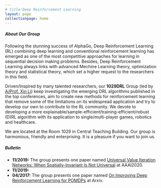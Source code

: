 ```yaml
---
# title:Deep Reinforcement Learning 
layout: page
collectionpage: home
---
```


##### About Our Group

Following the stunning success of AlphaGo, Deep Reinforcement Learning (RL) combining deep learning and conventional reinforcement learning has emerged as one of the most competitive approaches for learning in sequential decision making problems. Besides, Deep Reinforcement Learning always links with advanced Mechine Learning theory, optimization theory and statistical theory, which set a higher request to the researchers in this field.

Driven/Inspired by many talented researchers, our **1029DRL** Group (led by [A/Prof. Xin Li](http://cs.bit.edu.cn/szdw/jsml/js/lixin/index.htm)) keep investigating the emerging DRL algorithms published in the top conferences, aim to create new methods for reinforcement learning that remove some of the limitations on its widespread application and try to develop our own to contribute to the RL community. We devote to developing a more explainable/sample-efficient/training-efficient/robust (D)RL algorithm with its application to single/multi-player games, robotics and healthcare.

We are located at the Room 1029 in Central Teaching Building. Our group is harmonious, friendly and enterprising. It is a pleasure if you want to join us.

##### Bulletin
- **11/2019:** The group presents one paper named [Universal Value Iteration Networks: When Spatially-Invariant Is Not Universal](https://aaai.org/ojs/index.php/AAAI/article/view/6157) at AAAI2020.
- **11/2019:** 
- **04/2017:** The group presents one paper named [On Improving Deep Reinforcement Learning for POMDPs](https://arxiv.org/abs/1704.07978) at Arxiv.


